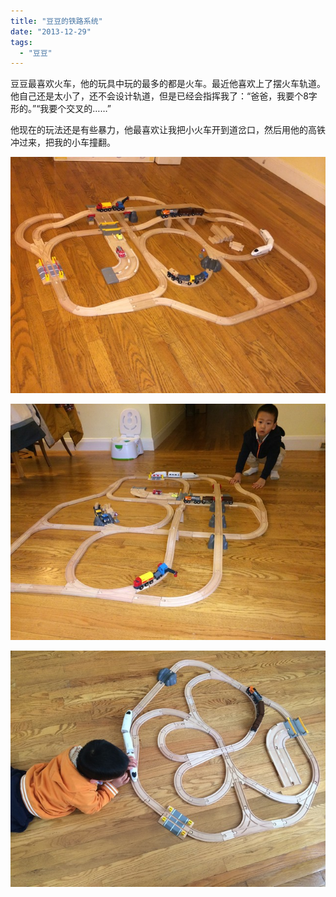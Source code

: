 ```yaml
---
title: "豆豆的铁路系统"
date: "2013-12-29"
tags: 
  - "豆豆"
---
```


豆豆最喜欢火车，他的玩具中玩的最多的都是火车。最近他喜欢上了摆火车轨道。他自己还是太小了，还不会设计轨道，但是已经会指挥我了：“爸爸，我要个8字形的。”“我要个交叉的……”

他现在的玩法还是有些暴力，他最喜欢让我把小火车开到道岔口，然后用他的高铁冲过来，把我的小车撞翻。

![2013-12-28 22.14.05](2013122822-14-05.jpg)

![2013-12-29 09.01.43](2013122909-01-43.jpg)

![2014-01-04 11.16.10](2014010411-16-10.jpg)
